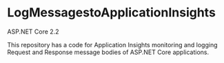 # LogMessagestoApplicationInsights
ASP.NET Core 2.2

This repository has a code for Application Insights monitoring and logging Request and Response message bodies of ASP.NET Core applications.
